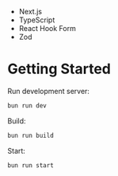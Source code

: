 - Next.js
- TypeScript
- React Hook Form
- Zod

# Getting Started

Run development server:

```bash
bun run dev
```

Build:

```bash
bun run build
```

Start:

```bash
bun run start
```
